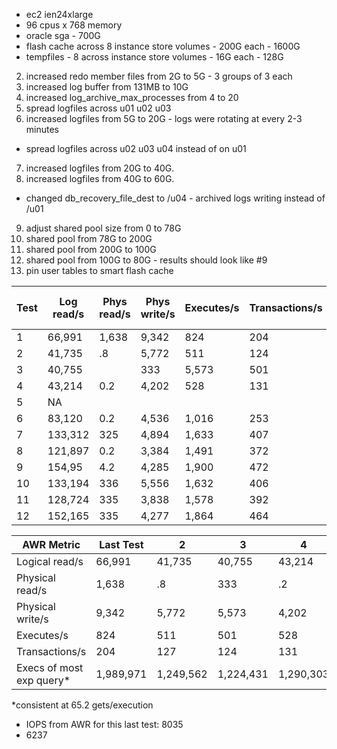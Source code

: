 - ec2 ien24xlarge
- 96 cpus x 768 memory
- oracle sga - 700G
- flash cache across 8 instance store volumes - 200G each - 1600G
- tempfiles - 8 across instance store volumes - 16G each - 128G

2. increased redo member files from 2G to 5G - 3 groups of 3 each
3. increased log buffer from 131MB to 10G 
4. increased log_archive_max_processes from 4 to 20
5. spread logfiles across u01 u02 u03
6. increased logfiles from 5G to 20G - logs were rotating at every 2-3 minutes
  - spread logfiles across u02 u03 u04 instead of on u01
7. increased logfiles from 20G to 40G.
8. increased logfiles from 40G to 60G.
  - changed db_recovery_file_dest to /u04 - archived logs writing instead of /u01
9. adjust shared pool size from 0 to 78G
10. shared pool from 78G to 200G
11. shared pool from 200G to 100G
12. shared pool from 100G to 80G - results should look like #9
13. pin user tables to smart flash cache


Test    | Log read/s | Phys read/s | Phys write/s | Executes/s | Transactions/s | Execs of most exp query | 
---     | ----      |   -----      |   ------         | ------     | ---------      |  --------               |
1       | 66,991    | 1,638 | 9,342  | 824   | 204 | 1,989,971  |
2       | 41,735    | .8    | 5,772  | 511   | 124 | 1,249,562  |
3       | 40,755    | | 333 | 5,573  | 501   | 124 | 1,224,431  |
4       |43,214     | 0.2   | 4,202  | 528   | 131 | 1,290,303  |
5       | NA        |       |        |       |     |       NA   |
6       | 83,120    | 0.2   | 4,536  | 1,016 | 253 | 2,471,303  |
7       | 133,312   |325    | 4,894  | 1,633 | 407 | 3,963,227  |
8       | 121,897   | 0.2   | 3,384  | 1,491 | 372 | 3,631,911  |
9       | 154,95    | 4.2   | 4,285  | 1,900 | 472 | 4,606,302  |
10      | 133,194   | 336   | 5,556  | 1,632 | 406 | 3,953,952  |
11      | 128,724   | 335   | 3,838  | 1,578 | 392 | 3,839,860  |
12      | 152,165   | 335   | 4,277  | 1,864 | 464 | 4,533,680  |



| AWR Metric              |  Last Test|   2       | 3         | 4         | 5     |  6        |  7        |   8       |   9       |   10      | 11 |      12          |
| ----                    | ----      | ------    | ----      | -----     | ----  | ----      | ----      | ----      | ----      | -----     | ---     | ----        | 
| Logical read/s          |  66,991   | 41,735    | 40,755    | 43,214    | NA    | 83,120    | 133,312   | 121,897   | 154,954   | 133,194   | 128,724 | 152,165     |
| Physical read/s         |  1,638    | .8        | 333       |.2         |       | .2        | 325       | .2        | 4.2       | 336       | 335     | 335         |
| Physical write/s        |  9,342    | 5,772     | 5,573     |  4,202    |       | 4,536     | 4,894     | 3,384     | 4,285     | 5,556     | 3,838   | 4,277       |
| Executes/s              |  824      | 511       | 501       | 528       |       | 1,016     | 1,633     | 1,491     | 1,900     | 1,632     |1,578    |  1,864      |
| Transactions/s          |  204      | 127       | 124       | 131       |       | 253       | 407       | 372       | 472       | 406       | 392     | 464         |
| Execs of most exp query*| 1,989,971 | 1,249,562 | 1,224,431 | 1,290,303 |  NA   | 2,471,303 | 3,963,227 | 3,631,911 | 4,606,302 | 3,953,952 | 3,839,860 | 4,533,680 |


*consistent at 65.2 gets/execution     

- IOPS from AWR for this last test: 8035
- 6237

